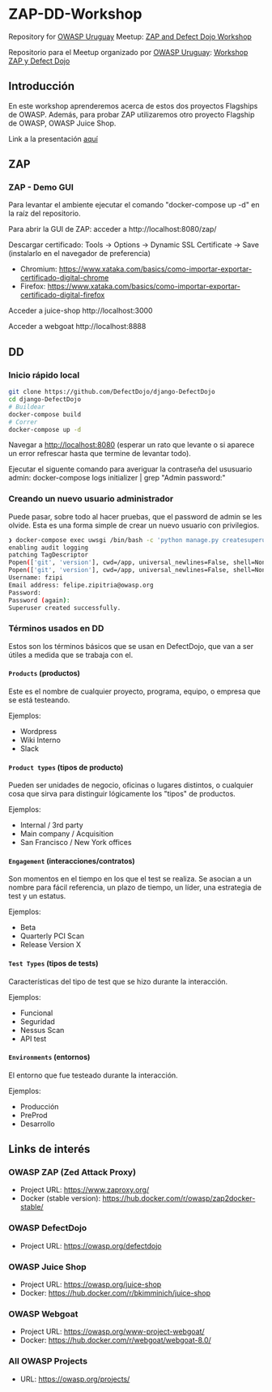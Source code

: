 # ZAP-DD-Workshop

Repository for [OWASP Uruguay](https://owasp.org/uruguay) Meetup: [ZAP and Defect Dojo Workshop]((https://www.meetup.com/es/OWASP-Uruguay-Chapter/events/272569351/))

Repositorio para el Meetup organizado por [OWASP Uruguay](https://owasp.org/uruguay): [Workshop ZAP y Defect Dojo](https://www.meetup.com/es/OWASP-Uruguay-Chapter/events/272569351/)

## Introducción
En este workshop aprenderemos acerca de estos dos proyectos Flagships de OWASP. Además, para probar ZAP utilizaremos otro proyecto Flagship de OWASP, OWASP Juice Shop.

Link a la presentación [aquí](https://docs.google.com/presentation/d/1qhvtCQTBHwQQ9NS7_VQZh8r67kC4DyQZCpTHqA7sy2w/edit?usp=sharing)

## ZAP

### ZAP - Demo GUI
Para levantar el ambiente ejecutar el comando "docker-compose up -d" en la raíz del repositorio.

Para abrir la GUI de ZAP: acceder a http://localhost:8080/zap/

Descargar certificado: Tools -> Options -> Dynamic SSL Certificate -> Save (instalarlo en el navegador de preferencia)
* Chromium: https://www.xataka.com/basics/como-importar-exportar-certificado-digital-chrome
* Firefox:  https://www.xataka.com/basics/como-importar-exportar-certificado-digital-firefox

Acceder a juice-shop http://localhost:3000

Acceder a webgoat http://localhost:8888
## DD
<!--
Para probar Defect Dojo puede hacerlo de alguna de las dos maneras a continuación:
### Demo Online
Ingresar al [ambiente de test](https://defectdojo.herokuapp.com/) con las siguiente crerdenciales.
* admin / defectdojo@demo#appsec
* product_manager / defectdojo@demo#product
-->
### Inicio rápido local
```sh
git clone https://github.com/DefectDojo/django-DefectDojo
cd django-DefectDojo
# Buildear
docker-compose build
# Correr
docker-compose up -d
```

Navegar a <http://localhost:8080> (esperar un rato que levante o si aparece un error refrescar hasta que termine de levantar todo).

Ejecutar el siguente comando para averiguar la contraseña del ususuario admin:
docker-compose logs initializer | grep "Admin password:" 

### Creando un nuevo usuario administrador

Puede pasar, sobre todo al hacer pruebas, que el password de admin se les olvide.
Esta es una forma simple de crear un nuevo usuario con privilegios.

```bash
❯ docker-compose exec uwsgi /bin/bash -c 'python manage.py createsuperuser'
enabling audit logging
patching TagDescriptor
Popen(['git', 'version'], cwd=/app, universal_newlines=False, shell=None, istream=None)
Popen(['git', 'version'], cwd=/app, universal_newlines=False, shell=None, istream=None)
Username: fzipi
Email address: felipe.zipitria@owasp.org
Password:
Password (again):
Superuser created successfully.
```

### Términos usados en DD

Estos son los términos básicos que se usan en DefectDojo, que van a ser útiles a medida que se trabaja con el.

#### `Products` (productos)

Este es el nombre de cualquier proyecto, programa, equipo, o empresa que se está testeando.

Ejemplos:
-  Wordpress
-  Wiki Interno
-  Slack

#### `Product types` (tipos de producto)

Pueden ser unidades de negocio, oficinas o lugares distintos, o cualquier cosa que sirva para distinguir lógicamente los "tipos" de productos.

Ejemplos:
-  Internal / 3rd party
-  Main company / Acquisition
-  San Francisco / New York offices

#### `Engagement` (interacciones/contratos)

Son momentos en el tiempo en los que el test se realiza. Se asocian a un nombre para fácil referencia, un plazo de tiempo, un líder, una estrategia de test y un estatus.

Ejemplos:
-  Beta
-  Quarterly PCI Scan
-  Release Version X

#### `Test Types` (tipos de tests)

Características del tipo de test que se hizo durante la interacción.

Ejemplos:
-  Funcional
-  Seguridad
-  Nessus Scan
-  API test

#### `Environments` (entornos)

El entorno que fue testeado durante la interacción.

Ejemplos:
-  Producción
-  PreProd
-  Desarrollo


## Links de interés
### OWASP ZAP (Zed Attack Proxy)
- Project URL: https://www.zaproxy.org/
- Docker (stable version): https://hub.docker.com/r/owasp/zap2docker-stable/

### OWASP DefectDojo
- Project URL: https://owasp.org/defectdojo

### OWASP Juice Shop
- Project URL: https://owasp.org/juice-shop
- Docker: https://hub.docker.com/r/bkimminich/juice-shop

### OWASP Webgoat
- Project URL: https://owasp.org/www-project-webgoat/
- Docker: https://hub.docker.com/r/webgoat/webgoat-8.0/

### All OWASP Projects
- URL: https://owasp.org/projects/
